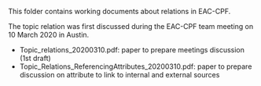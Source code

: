 This folder contains working documents about relations in EAC-CPF.

The topic relation was first discussed during the EAC-CPF team meeting on 10 March 2020 in Austin.

* Topic_relations_20200310.pdf: paper to prepare meetings discussion (1st draft)
* Topic_Relations_ReferencingAttributes_20200310.pdf: paper to prepare discussion on attribute to link to internal and external sources
